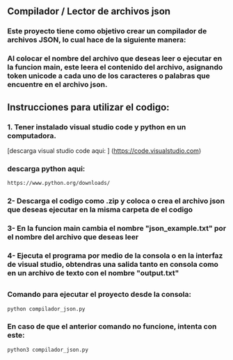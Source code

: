 ## Compilador / Lector de archivos json
### Este proyecto tiene como objetivo crear un compilador de archivos JSON, lo cual hace de la siguiente manera:
### Al colocar el nombre del archivo que deseas leer o ejecutar en la funcion main, este leera el contenido del archivo, asignando token unicode a cada uno de los caracteres o palabras que encuentre en el archivo json.
### 
## 

## Instrucciones para utilizar el codigo:
### 1. Tener instalado visual studio code y python en un computadora.
[descarga visual studio code aqui: ] (https://code.visualstudio.com)

### descarga python aqui:
```bash
https://www.python.org/downloads/
```
### 2- Descarga el codigo como .zip y coloca o crea el archivo json que deseas ejecutar en la misma carpeta de el codigo
### 3- En la funcion main cambia el nombre "json_example.txt" por el nombre del archivo que deseas leer
### 4- Ejecuta el programa por medio de la consola o en la interfaz de visual studio, obtendras una salida tanto en consola como en un archivo de texto con el nombre "output.txt"
## 

### Comando para ejecutar el proyecto desde la consola:
```bash
python compilador_json.py
```

### En caso de que el anterior comando no funcione, intenta con este:
```bash
python3 compilador_json.py
```
